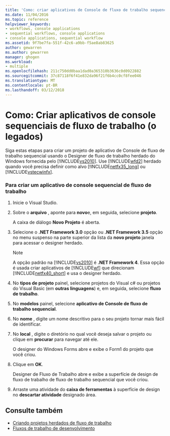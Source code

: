 ```yaml
---
title: 'Como: criar aplicativos de Console de fluxo de trabalho sequencial (herdado) | Microsoft Docs'
ms.date: 11/04/2016
ms.topic: reference
helpviewer_keywords:
- workflows, console applications
- sequential workflows, console applications
- console applications, sequential workflow
ms.assetid: 9f7be7fa-551f-42c6-a9bb-f5ae8ab83625
author: gewarren
ms.author: gewarren
manager: ghogen
ms.workload:
- multiple
ms.openlocfilehash: 211c750dd0baa1dad0a365310b3636c0d0922882
ms.sourcegitcommit: 37c87118f6f41e832da96f21f6b4cc0cf8fee046
ms.translationtype: MT
ms.contentlocale: pt-BR
ms.lasthandoff: 03/12/2018
---
```

# <a name="how-to-create-sequential-workflow-console-applications-legacy"></a>Como: Criar aplicativos de console sequenciais de fluxo de trabalho (o legados)
Siga estas etapas para criar um projeto de aplicativo de Console de fluxo de trabalho sequencial usando o Designer de fluxo de trabalho herdado do Windows fornecida pelo [!INCLUDE[vs2010](../misc/includes/vs2010_md.md)]. Use [!INCLUDE[wfd2](../workflow-designer/includes/wfd2_md.md)] herdado quando você precisa definir como alvo [!INCLUDE[netfx35_long](../workflow-designer/includes/netfx35_long_md.md)] ou [!INCLUDE[vstecwinfx](../workflow-designer/includes/vstecwinfx_md.md)].

### <a name="to-create-a-sequential-workflow-console-application"></a>Para criar um aplicativo de console sequencial de fluxo de trabalho

1.  Inicie o Visual Studio.

2.  Sobre o **arquivo** , aponte para **novo**e, em seguida, selecione **projeto**.

     A caixa de diálogo **Novo Projeto** é aberta.

3.  Selecione o **.NET Framework 3.0** opção ou **.NET Framework 3.5** opção no menu suspenso na parte superior da lista da **novo projeto** janela para acessar o designer herdado.

    > [!NOTE]
    > A opção padrão na [!INCLUDE[vs2010](../misc/includes/vs2010_md.md)] é **.NET Framework 4**. Essa opção é usada criar aplicativos de [!INCLUDE[wf](../workflow-designer/includes/wf_md.md)] que direcionam [!INCLUDE[netfx40_short](../workflow-designer/includes/netfx40_short_md.md)] e usa o designer herdado.

4.  No **tipos de projeto** painel, selecione projetos do Visual c# ou projetos do Visual Basic (em **outras linguagens**) e, em seguida, selecione **fluxo de trabalho**.

5.  No **modelos** painel, selecione **aplicativo de Console de fluxo de trabalho sequencial**.

6.  No **nome** , digite um nome descritivo para o seu projeto tornar mais fácil de identificar.

7.  No **local** , digite o diretório no qual você deseja salvar o projeto ou clique em **procurar** para navegar até ele.

     O designer do Windows Forms abre e exibe o Form1 do projeto que você criou.

8.  Clique em **OK**.

     Designer de Fluxo de Trabalho abre e exibe a superfície de design de fluxo de trabalho de fluxo de trabalho sequencial que você criou.

9. Arraste uma atividade do **caixa de ferramentas** à superfície de design no **descartar atividade** designado área.

## <a name="see-also"></a>Consulte também

- [Criando projetos herdados de fluxo de trabalho](../workflow-designer/creating-legacy-workflow-projects.md)
- [Fluxos de trabalho de desenvolvimento](http://msdn.microsoft.com/en-us/557bcb1f-a7ab-49f6-8df7-2706b7001301)